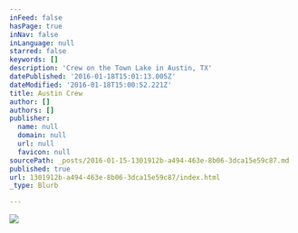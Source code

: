```yaml
---
inFeed: false
hasPage: true
inNav: false
inLanguage: null
starred: false
keywords: []
description: 'Crew on the Town Lake in Austin, TX'
datePublished: '2016-01-18T15:01:13.005Z'
dateModified: '2016-01-18T15:00:52.221Z'
title: Austin Crew
author: []
authors: []
publisher:
  name: null
  domain: null
  url: null
  favicon: null
sourcePath: _posts/2016-01-15-1301912b-a494-463e-8b06-3dca15e59c87.md
published: true
url: 1301912b-a494-463e-8b06-3dca15e59c87/index.html
_type: Blurb

---
```

![](https://the-grid-user-content.s3-us-west-2.amazonaws.com/9b8f708f-7cba-48a5-93f2-5b7c8e8bad0a.jpg)